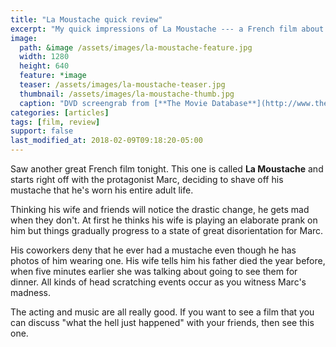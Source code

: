```yaml
---
title: "La Moustache quick review"
excerpt: "My quick impressions of La Moustache --- a French film about a dude shaving his mustache."
image: 
  path: &image /assets/images/la-moustache-feature.jpg
  width: 1280
  height: 640
  feature: *image
  teaser: /assets/images/la-moustache-teaser.jpg
  thumbnail: /assets/images/la-moustache-thumb.jpg
  caption: "DVD screengrab from [**The Movie Database**](http://www.themoviedb.org/movie/16998-la-moustache)"
categories: [articles]
tags: [film, review]
support: false
last_modified_at: 2018-02-09T09:18:20-05:00
---
```


Saw another great French film tonight. This one is called **La Moustache** and starts right off with the protagonist Marc, deciding to shave off his mustache that he's worn his entire adult life. 

Thinking his wife and friends will notice the drastic change, he gets mad when they don't. At first he thinks his wife is playing an elaborate prank on him but things gradually progress to a state of great disorientation for Marc.

His coworkers deny that he ever had a mustache even though he has photos of him wearing one. His wife tells him his father died the year before, when five minutes earlier she was talking about going to see them for dinner. All kinds of head scratching events occur as you witness Marc's madness.

The acting and music are all really good. If you want to see a film that you can discuss "what the hell just happened" with your friends, then see this one.
